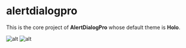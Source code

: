 alertdialogpro
==============

This is the core project of **AlertDialogPro** whose default theme is **Holo**.

![alt](https://github.com/fengdai/AlertDialogPro/blob/master/image/holo_dark.png)
![alt](https://github.com/fengdai/AlertDialogPro/blob/master/image/holo_light.png)
